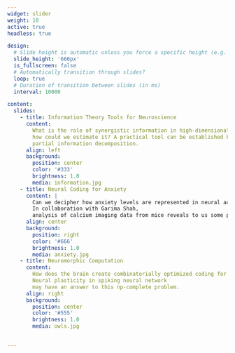 ```yaml
---
widget: slider
weight: 10
active: true
headless: true

design:
  # Slide height is automatic unless you force a specific height (e.g. '400px')
  slide_height: '660px'
  is_fullscreen: false
  # Automatically transition through slides?
  loop: true
  # Duration of transition between slides (in ms)
  interval: 10000

content:
  slides:
    - title: Information Theory Tools for Neuroscience
      content: 
        What is the role of synergistic information in high-dimensional data, and
        how could we estimate it? A practical tool can be established based on 
        partial information decomposition.
      align: left
      background:
        position: center
        color: '#333'
        brightness: 1.0
        media: information.jpg
    - title: Neural Coding for Anxiety
      content: | 
        Can we decipher how anxiety levels are represented in neural activities? 
        In collaboration with Garima Shah,
        analysis of calcium imaging data from mice reveals to us some possibilites.
      align: center
      background:
        position: right
        color: '#666'
        brightness: 1.0
        media: anxiety.jpg
    - title: Neuromorphic Computation
      content: 
        How does the brain create combinatorially optimized coding for selective attention? 
        Neural plasticity in spiking neural network
        may have an answer to this np-complete problem.
      align: right
      background:
        position: center
        color: '#555'
        brightness: 1.0
        media: owls.jpg

    
---
```

